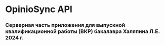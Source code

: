# OpinioSync API
### Серверная часть приложения для выпускной квалификационной работы (ВКР) бакалавра Халяпина Л.Е. 2024 г.
